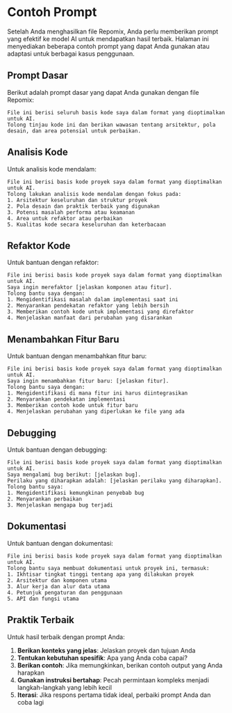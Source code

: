 # Contoh Prompt


Setelah Anda menghasilkan file Repomix, Anda perlu memberikan prompt yang efektif ke model AI untuk mendapatkan hasil terbaik. Halaman ini menyediakan beberapa contoh prompt yang dapat Anda gunakan atau adaptasi untuk berbagai kasus penggunaan.

## Prompt Dasar

Berikut adalah prompt dasar yang dapat Anda gunakan dengan file Repomix:

```
File ini berisi seluruh basis kode saya dalam format yang dioptimalkan untuk AI.
Tolong tinjau kode ini dan berikan wawasan tentang arsitektur, pola desain, dan area potensial untuk perbaikan.
```

## Analisis Kode

Untuk analisis kode mendalam:

```
File ini berisi basis kode proyek saya dalam format yang dioptimalkan untuk AI.
Tolong lakukan analisis kode mendalam dengan fokus pada:
1. Arsitektur keseluruhan dan struktur proyek
2. Pola desain dan praktik terbaik yang digunakan
3. Potensi masalah performa atau keamanan
4. Area untuk refaktor atau perbaikan
5. Kualitas kode secara keseluruhan dan keterbacaan
```

## Refaktor Kode

Untuk bantuan dengan refaktor:

```
File ini berisi basis kode proyek saya dalam format yang dioptimalkan untuk AI.
Saya ingin merefaktor [jelaskan komponen atau fitur].
Tolong bantu saya dengan:
1. Mengidentifikasi masalah dalam implementasi saat ini
2. Menyarankan pendekatan refaktor yang lebih bersih
3. Memberikan contoh kode untuk implementasi yang direfaktor
4. Menjelaskan manfaat dari perubahan yang disarankan
```

## Menambahkan Fitur Baru

Untuk bantuan dengan menambahkan fitur baru:

```
File ini berisi basis kode proyek saya dalam format yang dioptimalkan untuk AI.
Saya ingin menambahkan fitur baru: [jelaskan fitur].
Tolong bantu saya dengan:
1. Mengidentifikasi di mana fitur ini harus diintegrasikan
2. Menyarankan pendekatan implementasi
3. Memberikan contoh kode untuk fitur baru
4. Menjelaskan perubahan yang diperlukan ke file yang ada
```

## Debugging

Untuk bantuan dengan debugging:

```
File ini berisi basis kode proyek saya dalam format yang dioptimalkan untuk AI.
Saya mengalami bug berikut: [jelaskan bug].
Perilaku yang diharapkan adalah: [jelaskan perilaku yang diharapkan].
Tolong bantu saya:
1. Mengidentifikasi kemungkinan penyebab bug
2. Menyarankan perbaikan
3. Menjelaskan mengapa bug terjadi
```

## Dokumentasi

Untuk bantuan dengan dokumentasi:

```
File ini berisi basis kode proyek saya dalam format yang dioptimalkan untuk AI.
Tolong bantu saya membuat dokumentasi untuk proyek ini, termasuk:
1. Ikhtisar tingkat tinggi tentang apa yang dilakukan proyek
2. Arsitektur dan komponen utama
3. Alur kerja dan alur data utama
4. Petunjuk pengaturan dan penggunaan
5. API dan fungsi utama
```

## Praktik Terbaik

Untuk hasil terbaik dengan prompt Anda:

1. **Berikan konteks yang jelas**: Jelaskan proyek dan tujuan Anda
2. **Tentukan kebutuhan spesifik**: Apa yang Anda coba capai?
3. **Berikan contoh**: Jika memungkinkan, berikan contoh output yang Anda harapkan
4. **Gunakan instruksi bertahap**: Pecah permintaan kompleks menjadi langkah-langkah yang lebih kecil
5. **Iterasi**: Jika respons pertama tidak ideal, perbaiki prompt Anda dan coba lagi
